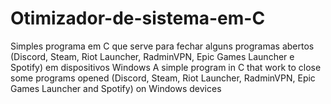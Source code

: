 # Otimizador-de-sistema-em-C
Simples programa em C que serve para fechar alguns programas abertos (Discord, Steam, Riot Launcher, RadminVPN, Epic Games Launcher e Spotify) em dispositivos Windows
A simple program in C that work to close some programs opened (Discord, Steam, Riot Launcher, RadminVPN, Epic Games Launcher and Spotify) on Windows devices
